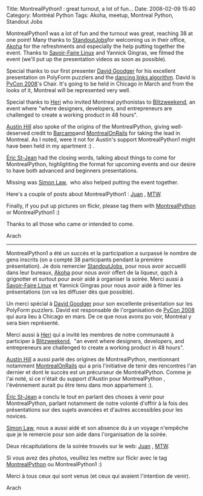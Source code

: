 Title: MontrealPython1 : great turnout, a lot of fun…
Date: 2008-02-09 15:40
Category: Montréal Python
Tags: Akoha, meetup, Montreal Python, Standout Jobs

MontrealPython1 was a lot of fun and the turnout was great, reaching 38
at one point! Many thanks to [StandoutJobs][]for welcoming us in their
office, [Akoha][] for the refreshments and especially the help putting
together the event. Thanks to [Savoir-Faire Linux][] and Yannick
Gingras, we filmed the event (we'll put up the presentation videos as
soon as possible).

Special thanks to our first presenter [David Goodger][] for his
excellent presentation on PolyForm puzzlers and the [dancing links
algorithm][]. David is [PyCon 2008][]'s Chair. It's going to be held in
Chicago in March and from the looks of it, Montreal will be represented
very well.

Special thanks to [Heri][] who invited Montreal pythonistas to
[Blitzweekend][], an event where "where designers, developers, and
entrepreneurs are challenged to create a working product in 48 hours".

[Austin Hill][] also spoke of the origins of the MontrealPython, giving
well-deserved credit to [Barcamp][]and [MontrealOnRails][] for taking
the lead in Montreal. As I noted, were it not for Austin's support
MontrealPython1 might have been held in my apartment :) .

[Éric St-Jean][] had the closing words, talking about things to come for
MontrealPython, highlighting the format for upcoming events and our
desire to have both advanced and beginners presentations.

Missing was [Simon Law][],  who also helped putting the event together.

Here's a couple of posts about MontrealPython1 : [Juan][] , [MTW][].

Finally, if you put up pictures on flickr, please tag them with
[MontrealPython][] or MontrealPython1 :)

Thanks to all those who came or intended to come.

Arach

---

MontrealPython1 a été un succès et la participation a surpassé le nombre
de gens inscrits (on a compté 38 participants pendant la première
présentation). Je dois remercier [StandoutJobs ][StandoutJobs] pour nous
avoir accueilli dans leur bureaux, [Akoha][] pour nous avoir offert de
la liqueur, qqch à grignotter et surtout pour avoir aidé à organiser la
soirée. Merci aussi à [Savoir-Faire Linux][] et Yannick Gingras pour
nous avoir aidé à filmer les présentations (on va les diffuser dès que
possible).

Un merci spécial à [David Goodger][] pour son excellente présentation
sur les PolyForm puzzlers. David est responsable de l'organisation de
[PyCon 2008][] qui aura lieu à Chicago en mars. De ce que nous avons pu
voir, Montréal y sera bien représenté.

Merci aussi à [Heri][] qui a invité les membres de notre communauté à
participer à [Blitzweekend][],  "an event where designers, developers,
and entrepreneurs are challenged to create a working product in 48
hours".

[Austin Hill][] a aussi parlé des origines de MontrealPython,
mentionnant notamment [MontrealOnRails][] qui a pris l'initiative de
tenir des rencontres l'an dernier et dont le succès est un précurseur de
MontréalPython. Comme je l'ai noté, si ce n'était du support d'Austin
pour MontrealPython , l'événnement aurait pu être tenu dans mon
appartement :).

[Éric St-Jean][] a conclu le tout en parlant des choses à venir pour
MontrealPython, parlant notamment de notre volonté d'offrir à la fois
des présentations sur des sujets avancées et d'autres accessibles pour
les novices.

[Simon Law][], nous a aussi aidé et son absence du à un voyage n'empêche
que je le remercie pour son aide dans l'organisation de la soirée.

Deux récapitulations de la soirée trouvés sur le web: [Juan][] ,
[MTW][].

Si vous avez des photos, veuillez les mettre sur flickr avec le tag
[MontrealPython][] ou MontrealPython1 :)

Merci à tous ceux qui sont venus (et ceux qui avaient l'intention de
venir).

Arach

  [StandoutJobs]: http://standoutjobs.com "Standout Jobs"
  [Akoha]: http://akoha.org "Akoha"
  [Savoir-Faire Linux]: http://www.savoirfairelinux.com/
    "Savoir-Faire Linux"
  [David Goodger]: http://python.net/~goodger/ "David Goodger"
  [dancing links algorithm]: http://en.wikipedia.org/wiki/Dancing_Links
    "Dancing Links Algorithm (DLX)"
  [PyCon 2008]: http://us.pycon.org/2008/about/ "PyCon 2008"
  [Heri]: http://montrealtechwatch.com/ "Montreal Tech Watch"
  [Blitzweekend]: http://blitzweekend.com/ "BlitzWeekEnd"
  [Austin Hill]: http://www.billionswithzeroknowledge.com/
    "Austin Hill's blog"
  [Barcamp]: http://barcampmontreal.org "BarCampMontreal"
  [MontrealOnRails]: http://montrealonrails.com "Montreal On Rails"
  [Éric St-Jean]: http://wwd.ca/ "Eric St-Jean"
  [Simon Law]: http://sfllaw.livejournal.com/ "Simon Law"
  [Juan]: http://jdilelle.wordpress.com/2008/02/08/back-to-montreal-with-python-fun/
    "Juan's blog"
  [MTW]: http://montrealtechwatch.com/2008/02/08/montrealpython1-gathers-local-python-community/
    "Montreal Tech Watch"
  [MontrealPython]: http://flickr.com/search/?q=montrealpython+&m=tags
    "Montreal Python on Flickr"
